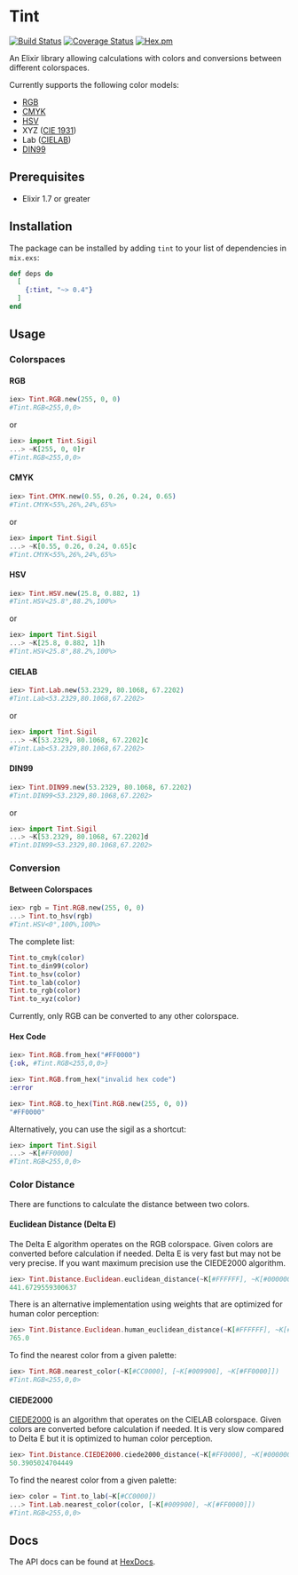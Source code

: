 # Tint

[![Build Status](https://travis-ci.org/tlux/tint.svg?branch=master)](https://travis-ci.org/tlux/tint)
[![Coverage Status](https://coveralls.io/repos/github/tlux/tint/badge.svg?branch=master)](https://coveralls.io/github/tlux/tint?branch=master)
[![Hex.pm](https://img.shields.io/hexpm/v/tint.svg)](https://hex.pm/packages/tint)

An Elixir library allowing calculations with colors and conversions between
different colorspaces.

Currently supports the following color models:
* [RGB](https://en.wikipedia.org/wiki/RGB_color_space)
* [CMYK](https://en.wikipedia.org/wiki/CMYK_color_model)
* [HSV](https://en.wikipedia.org/wiki/HSL_and_HSV)
* XYZ ([CIE 1931](https://en.wikipedia.org/wiki/CIE_1931_color_space))
* Lab ([CIELAB](https://en.wikipedia.org/wiki/CIELAB_color_space))
* [DIN99](https://de.wikipedia.org/wiki/DIN99-Farbraum)

## Prerequisites

* Elixir 1.7 or greater

## Installation

The package can be installed by adding `tint` to your list of dependencies in
`mix.exs`:

```elixir
def deps do
  [
    {:tint, "~> 0.4"}
  ]
end
```

## Usage

### Colorspaces

#### RGB

```elixir
iex> Tint.RGB.new(255, 0, 0)
#Tint.RGB<255,0,0>
```

or

```elixir
iex> import Tint.Sigil
...> ~K[255, 0, 0]r
#Tint.RGB<255,0,0>
```

#### CMYK

```elixir
iex> Tint.CMYK.new(0.55, 0.26, 0.24, 0.65)
#Tint.CMYK<55%,26%,24%,65%>
```

or

```elixir
iex> import Tint.Sigil
...> ~K[0.55, 0.26, 0.24, 0.65]c
#Tint.CMYK<55%,26%,24%,65%>
```

#### HSV

```elixir
iex> Tint.HSV.new(25.8, 0.882, 1)
#Tint.HSV<25.8°,88.2%,100%>
```

or

```elixir
iex> import Tint.Sigil
...> ~K[25.8, 0.882, 1]h
#Tint.HSV<25.8°,88.2%,100%>
```

#### CIELAB

```elixir
iex> Tint.Lab.new(53.2329, 80.1068, 67.2202)
#Tint.Lab<53.2329,80.1068,67.2202>
```

or

```elixir
iex> import Tint.Sigil
...> ~K[53.2329, 80.1068, 67.2202]c
#Tint.Lab<53.2329,80.1068,67.2202>
```

#### DIN99

```elixir
iex> Tint.DIN99.new(53.2329, 80.1068, 67.2202)
#Tint.DIN99<53.2329,80.1068,67.2202>
```

or

```elixir
iex> import Tint.Sigil
...> ~K[53.2329, 80.1068, 67.2202]d
#Tint.DIN99<53.2329,80.1068,67.2202>
```

### Conversion

#### Between Colorspaces

```elixir
iex> rgb = Tint.RGB.new(255, 0, 0)
...> Tint.to_hsv(rgb)
#Tint.HSV<0°,100%,100%>
```

The complete list:

```elixir
Tint.to_cmyk(color)
Tint.to_din99(color)
Tint.to_hsv(color)
Tint.to_lab(color)
Tint.to_rgb(color)
Tint.to_xyz(color)
```

Currently, only RGB can be converted to any other colorspace.

#### Hex Code

```elixir
iex> Tint.RGB.from_hex("#FF0000")
{:ok, #Tint.RGB<255,0,0>}
```

```elixir
iex> Tint.RGB.from_hex("invalid hex code")
:error
```

```elixir
iex> Tint.RGB.to_hex(Tint.RGB.new(255, 0, 0))
"#FF0000"
```

Alternatively, you can use the sigil as a shortcut:

```elixir
iex> import Tint.Sigil
...> ~K[#FF0000]
#Tint.RGB<255,0,0>
```

### Color Distance

There are functions to calculate the distance between two colors.

#### Euclidean Distance (Delta E)

The Delta E algorithm operates on the RGB colorspace. Given colors are converted
before calculation if needed. Delta E is very fast but may not be very precise.
If you want maximum precision use the CIEDE2000 algorithm.

```elixir
iex> Tint.Distance.Euclidean.euclidean_distance(~K[#FFFFFF], ~K[#000000])
441.6729559300637
```

There is an alternative implementation using weights that are optimized for
human color perception:

```elixir
iex> Tint.Distance.Euclidean.human_euclidean_distance(~K[#FFFFFF], ~K[#000000])
765.0
```

To find the nearest color from a given palette:

```elixir
iex> Tint.RGB.nearest_color(~K[#CC0000], [~K[#009900], ~K[#FF0000]])
#Tint.RGB<255,0,0>
```

#### CIEDE2000

[CIEDE2000](https://en.wikipedia.org/wiki/Color_difference#CIEDE2000) is an
algorithm that operates on the CIELAB colorspace. Given colors are converted
before calculation if needed. It is very slow compared to Delta E but it is
optimized to human color perception.

```elixir
iex> Tint.Distance.CIEDE2000.ciede2000_distance(~K[#FF0000], ~K[#000000])
50.3905024704449
```

To find the nearest color from a given palette:

```elixir
iex> color = Tint.to_lab(~K[#CC0000])
...> Tint.Lab.nearest_color(color, [~K[#009900], ~K[#FF0000]])
#Tint.RGB<255,0,0>
```

## Docs

The API docs can be found at [HexDocs](https://hexdocs.pm/tint).
